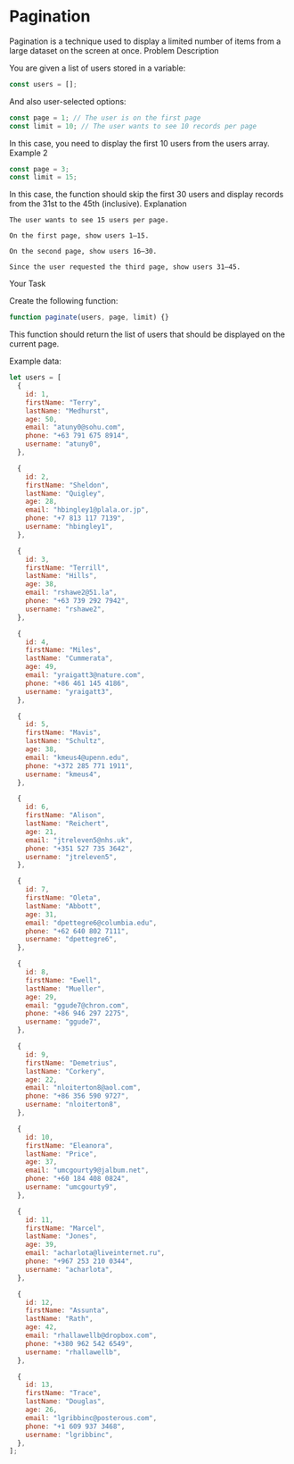 # Pagination

Pagination is a technique used to display a limited number of items from a large dataset on the screen at once.
Problem Description

You are given a list of users stored in a variable:

```js
const users = [];
```

And also user-selected options:

```js
const page = 1; // The user is on the first page
const limit = 10; // The user wants to see 10 records per page
```

In this case, you need to display the first 10 users from the users array.
Example 2

```js
const page = 3;
const limit = 15;
```

In this case, the function should skip the first 30 users and display records from the 31st to the 45th (inclusive).
Explanation

    The user wants to see 15 users per page.

    On the first page, show users 1–15.

    On the second page, show users 16–30.

    Since the user requested the third page, show users 31–45.

Your Task

Create the following function:

```js
function paginate(users, page, limit) {}
```

This function should return the list of users that should be displayed on the current page.

Example data:

```js
let users = [
  {
    id: 1,
    firstName: "Terry",
    lastName: "Medhurst",
    age: 50,
    email: "atuny0@sohu.com",
    phone: "+63 791 675 8914",
    username: "atuny0",
  },

  {
    id: 2,
    firstName: "Sheldon",
    lastName: "Quigley",
    age: 28,
    email: "hbingley1@plala.or.jp",
    phone: "+7 813 117 7139",
    username: "hbingley1",
  },

  {
    id: 3,
    firstName: "Terrill",
    lastName: "Hills",
    age: 38,
    email: "rshawe2@51.la",
    phone: "+63 739 292 7942",
    username: "rshawe2",
  },

  {
    id: 4,
    firstName: "Miles",
    lastName: "Cummerata",
    age: 49,
    email: "yraigatt3@nature.com",
    phone: "+86 461 145 4186",
    username: "yraigatt3",
  },

  {
    id: 5,
    firstName: "Mavis",
    lastName: "Schultz",
    age: 38,
    email: "kmeus4@upenn.edu",
    phone: "+372 285 771 1911",
    username: "kmeus4",
  },

  {
    id: 6,
    firstName: "Alison",
    lastName: "Reichert",
    age: 21,
    email: "jtreleven5@nhs.uk",
    phone: "+351 527 735 3642",
    username: "jtreleven5",
  },

  {
    id: 7,
    firstName: "Oleta",
    lastName: "Abbott",
    age: 31,
    email: "dpettegre6@columbia.edu",
    phone: "+62 640 802 7111",
    username: "dpettegre6",
  },

  {
    id: 8,
    firstName: "Ewell",
    lastName: "Mueller",
    age: 29,
    email: "ggude7@chron.com",
    phone: "+86 946 297 2275",
    username: "ggude7",
  },

  {
    id: 9,
    firstName: "Demetrius",
    lastName: "Corkery",
    age: 22,
    email: "nloiterton8@aol.com",
    phone: "+86 356 590 9727",
    username: "nloiterton8",
  },

  {
    id: 10,
    firstName: "Eleanora",
    lastName: "Price",
    age: 37,
    email: "umcgourty9@jalbum.net",
    phone: "+60 184 408 0824",
    username: "umcgourty9",
  },

  {
    id: 11,
    firstName: "Marcel",
    lastName: "Jones",
    age: 39,
    email: "acharlota@liveinternet.ru",
    phone: "+967 253 210 0344",
    username: "acharlota",
  },

  {
    id: 12,
    firstName: "Assunta",
    lastName: "Rath",
    age: 42,
    email: "rhallawellb@dropbox.com",
    phone: "+380 962 542 6549",
    username: "rhallawellb",
  },

  {
    id: 13,
    firstName: "Trace",
    lastName: "Douglas",
    age: 26,
    email: "lgribbinc@posterous.com",
    phone: "+1 609 937 3468",
    username: "lgribbinc",
  },
];
```
